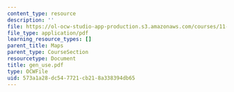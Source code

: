 ```yaml
---
content_type: resource
description: ''
file: https://ol-ocw-studio-app-production.s3.amazonaws.com/courses/11-332j-urban-design-fall-2003/573a1a28dc547721cb218a338394db65_gen_use.pdf
file_type: application/pdf
learning_resource_types: []
parent_title: Maps
parent_type: CourseSection
resourcetype: Document
title: gen_use.pdf
type: OCWFile
uid: 573a1a28-dc54-7721-cb21-8a338394db65
---
```

